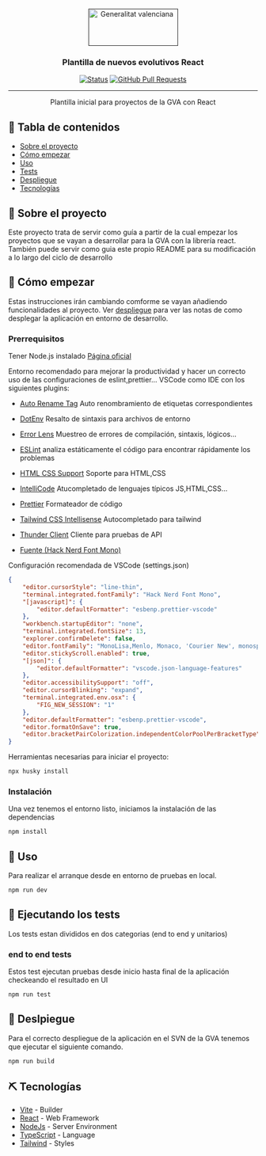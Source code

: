 <p align="center">
  <a href="" rel="noopener">
 <img width=181px height=75px src="https://www.gva.es/portal-gva61-theme/images/GVA/logo_gva.png" alt="Generalitat valenciana"></a>
</p>

<h3 align="center">Plantilla de nuevos evolutivos React</h3>

<div align="center">

[![Status](https://img.shields.io/badge/status-active-success.svg)]()
[![GitHub Pull Requests](https://img.shields.io/github/issues-pr/kylelobo/The-Documentation-Compendium.svg)](https://github.com/kylelobo/The-Documentation-Compendium/pulls)

</div>

---

<p align="center"> Plantilla inicial para proyectos de la GVA con React
    <br> 
</p>

## 📝 Tabla de contenidos

- [Sobre el proyecto](#about)
- [Cómo empezar](#getting_started)
- [Uso](#usage)
- [Tests](#tests)
- [Despliegue](#deployment)
- [Tecnologías](#built_using)

## 🧐 Sobre el proyecto <a name = "about"></a>

Este proyecto trata de servir como guía a partir de la cual empezar los proyectos que se vayan a desarrollar para la GVA con la librería react. También puede servir como guia este propio README para su modificación a lo largo del ciclo de desarrollo

## 🏁 Cómo empezar <a name = "getting_started"></a>

Estas instrucciones irán cambiando comforme se vayan añadiendo funcionalidades al proyecto. Ver [despliegue](#deployment) para ver las notas de como desplegar la aplicación en entorno de desarrollo.

### Prerrequisitos

Tener Node.js instalado [Página oficial](https://nodejs.org/en/)

Entorno recomendado para mejorar la productividad y hacer un correcto uso de las configuraciones de eslint,prettier...
VSCode como IDE con los siguientes plugins:

- [Auto Rename Tag](https://marketplace.visualstudio.com/items?itemName=formulahendry.auto-rename-tag) Auto renombramiento de etiquetas correspondientes
- [DotEnv](https://marketplace.visualstudio.com/items?itemName=mikestead.dotenv) Resalto de sintaxis para archivos de entorno
- [Error Lens](https://marketplace.visualstudio.com/items?itemName=usernamehw.errorlens) Muestreo de errores de compilación, sintaxis, lógicos...
- [ESLint](https://marketplace.visualstudio.com/items?itemName=dbaeumer.vscode-eslint) analiza estáticamente el código para encontrar rápidamente los problemas
- [HTML CSS Support](https://marketplace.visualstudio.com/items?itemName=ecmel.vscode-html-css) Soporte para HTML,CSS
- [IntelliCode](https://marketplace.visualstudio.com/items?itemName=VisualStudioExptTeam.vscodeintellicode) Atucompletado de lenguajes típicos JS,HTML,CSS...
- [Prettier](https://marketplace.visualstudio.com/items?itemName=esbenp.prettier-vscode) Formateador de código
- [Tailwind CSS Intellisense](https://marketplace.visualstudio.com/items?itemName=bradlc.vscode-tailwindcss) Autocompletado para tailwind
- [Thunder Client](https://marketplace.visualstudio.com/items?itemName=rangav.vscode-thunder-client) Cliente para pruebas de API

- [Fuente (Hack Nerd Font Mono)](https://github.com/ryanoasis/nerd-fonts)

Configuración recomendada de VSCode (settings.json)

```json
{
	"editor.cursorStyle": "line-thin",
	"terminal.integrated.fontFamily": "Hack Nerd Font Mono",
	"[javascript]": {
		"editor.defaultFormatter": "esbenp.prettier-vscode"
	},
	"workbench.startupEditor": "none",
	"terminal.integrated.fontSize": 13,
	"explorer.confirmDelete": false,
	"editor.fontFamily": "MonoLisa,Menlo, Monaco, 'Courier New', monospace",
	"editor.stickyScroll.enabled": true,
	"[json]": {
		"editor.defaultFormatter": "vscode.json-language-features"
	},
	"editor.accessibilitySupport": "off",
	"editor.cursorBlinking": "expand",
	"terminal.integrated.env.osx": {
		"FIG_NEW_SESSION": "1"
	},
	"editor.defaultFormatter": "esbenp.prettier-vscode",
	"editor.formatOnSave": true,
	"editor.bracketPairColorization.independentColorPoolPerBracketType": true
}
```

Herramientas necesarias para iniciar el proyecto:

```sh
npx husky install
```

### Instalación

Una vez tenemos el entorno listo, iniciamos la instalación de las dependencias

```sh
npm install
```

## 🎈 Uso <a name="usage"></a>

Para realizar el arranque desde en entorno de pruebas en local.

```sh
npm run dev
```

## 🔧 Ejecutando los tests <a name = "tests"></a>

Los tests estan divididos en dos categorias (end to end y unitarios)

### end to end tests

Estos test ejecutan pruebas desde inicio hasta final de la aplicación checkeando el resultado en UI

```sh
npm run test
```

## 🚀 Deslpiegue <a name = "deployment"></a>

Para el correcto despliegue de la aplicación en el SVN de la GVA tenemos que ejecutar el siguiente comando.

```sh
npm run build
```

## ⛏️ Tecnologías <a name = "built_using"></a>

- [Vite](https://vitejs.dev/) - Builder
- [React](https://reactjs.org/) - Web Framework
- [NodeJs](https://nodejs.org/en/) - Server Environment
- [TypeScript](https://www.typescriptlang.org/) - Language
- [Tailwind](https://tailwindcss.com/) - Styles
